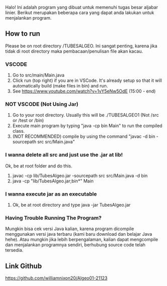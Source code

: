 Halo! Ini adalah program yang dibuat untuk memenuhi tugas besar aljabar linier.
Berikut merupakan beberapa cara yang dapat anda lakukan untuk menjalankan program.

## How to run
Please be on root directory /TUBESALGEO. Ini sangat penting, karena jika tidak di root directory
maka pembacaan/penulisan file akan kacau.

### VSCODE
1. Go to src/main/Main.java
2. Click run (top right) if you are in VSCode. It's already setup so that it will automatically build (make files in bin) and run.
3. See https://www.youtube.com/watch?v=1vY5eNw5OdE (15:00 - end)

### NOT VSCODE (Not Using Jar)
1. Go to your root directory. Usually this will be ./TUBESALGEO1 (Not /src or /test or /bin)
2. Execute main program by typing "java -cp bin Main" to run the compiled class.
3. (NOT RECOMMENDED) compile by using the command "javac -d bin -sourcepath src src/Main.java"

### I wanna delete all src and just use the .jar at lib!
Ok, be at root folder and do this.
1. javac -cp lib/TubesAlgeo.jar -sourcepath src src/Main.java -d bin
2. java -cp "lib/TubesAlgeo.jar;bin*" Main

### I wanna execute jar as an executable
1. Ok, be at root directory and type java -jar TubesAlgeo.jar

### Having Trouble Running The Program?
Mungkin bisa cek versi Java kalian, karena program dicompile menggunakan versi java terbaru (kami baru download dan belajar Java hehe). Atau mungkin jika lebih berpengalaman, kalian dapat mengcompile dan menjalankan programnya sendiri, berhubung source code telah tersedia.

## Link Github
https://github.com/williamnixon20/Algeo01-21123
